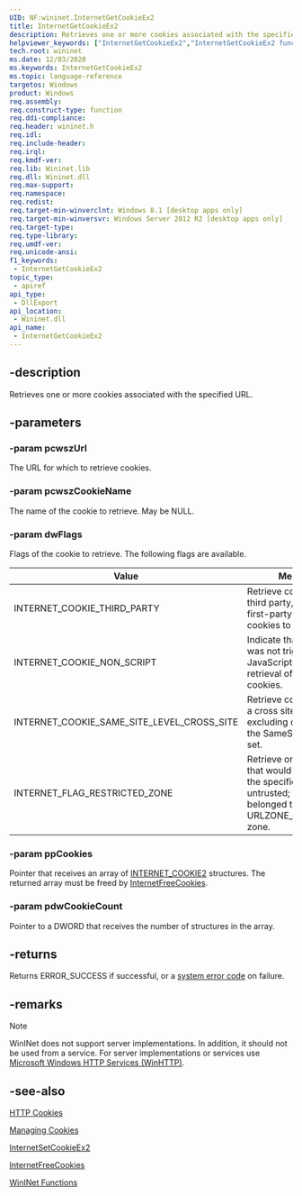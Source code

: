 ```yaml
---
UID: NF:wininet.InternetGetCookieEx2
title: InternetGetCookieEx2
description: Retrieves one or more cookies associated with the specified URL.
helpviewer_keywords: ["InternetGetCookieEx2","InternetGetCookieEx2 function [WinINet]","_win32_internetgetcookieex2","wininet.internetgetcookieex2","wininet/InternetGetCookieEx2"]
tech.root: wininet
ms.date: 12/03/2020
ms.keywords: InternetGetCookieEx2
ms.topic: language-reference
targetos: Windows
product: Windows
req.assembly: 
req.construct-type: function
req.ddi-compliance: 
req.header: wininet.h
req.idl: 
req.include-header: 
req.irql: 
req.kmdf-ver: 
req.lib: Wininet.lib
req.dll: Wininet.dll 
req.max-support: 
req.namespace: 
req.redist: 
req.target-min-winverclnt: Windows 8.1 [desktop apps only]
req.target-min-winversvr: Windows Server 2012 R2 [desktop apps only]
req.target-type: 
req.type-library: 
req.umdf-ver: 
req.unicode-ansi: 
f1_keywords:
 - InternetGetCookieEx2
topic_type:
 - apiref
api_type:
 - DllExport
api_location:
 - Wininet.dll
api_name:
 - InternetGetCookieEx2
---
```


## -description

Retrieves one or more cookies associated with the specified URL.

## -parameters

### -param pcwszUrl

The URL for which to retrieve cookies.

### -param pcwszCookieName

The name of the cookie to retrieve. May be NULL.

### -param dwFlags

Flags of the cookie to retrieve. The following flags are available.

| Value | Meaning |
|-------|---------|
| INTERNET_COOKIE_THIRD_PARTY | Retrieve cookies as a third party, causing first-party-only cookies to be excluded. |
| INTERNET_COOKIE_NON_SCRIPT | Indicate that this query was not triggered via JavaScript, allowing retrieval of HTTP-only cookies. |
| INTERNET_COOKIE_SAME_SITE_LEVEL_CROSS_SITE | Retrieve cookies as if in a cross site context, excluding cookies with the SameSite property set. |
| INTERNET_FLAG_RESTRICTED_ZONE | Retrieve only cookies that would be allowed if the specified URL were untrusted; that is, if it belonged to the URLZONE_UNTRUSTED zone. |

### -param ppCookies

Pointer that receives an array of [INTERNET\_COOKIE2](ns-wininet-internet_cookie2.md) structures. The returned array must be freed by [InternetFreeCookies](nf-wininet-internetfreecookies.md).

### -param pdwCookieCount

Pointer to a DWORD that receives the number of structures in the array.

## -returns

Returns ERROR_SUCCESS if successful, or a [system error code](/windows/desktop/debug/system-error-codes) on failure.

## -remarks

> [!NOTE]
> WinINet does not support server implementations. In addition, it should not be used from a service. For server implementations or services use [Microsoft Windows HTTP Services (WinHTTP)](/windows/desktop/winhttp/winhttp-start-page).

## -see-also

[HTTP Cookies](/windows/win32/wininet/http-cookies)

[Managing Cookies](/windows/win32/wininet/managing-cookies)

[InternetSetCookieEx2](nf-wininet-internetsetcookieex2.md)

[InternetFreeCookies](nf-wininet-internetfreecookies.md)

[WinINet Functions](/windows/win32/wininet/wininet-functions)